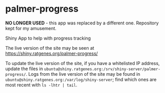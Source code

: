 # palmer-progress

**NO LONGER USED** - this app was replaced by a different one. Repository kept for my amusement.

Shiny App to help with progress tracking

The live version of the site may be seen at https://shiny.ratgenes.org/palmer-progress/

To update the live version of the site, if you have a whitelisted IP address, update the files in `ubuntu@shiny.ratgenes.org:/srv/shiny-server/palmer-progress/`. Logs from the live version of the site may be found in `ubuntu@shiny.ratgenes.org:/var/log/shiny-server`; find which ones are most recent with `ls -lhtr | tail`.
